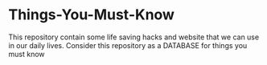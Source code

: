# Things-You-Must-Know
This repository contain some life saving hacks and website that we can use in our daily lives. Consider this repository as a DATABASE for things you must know
